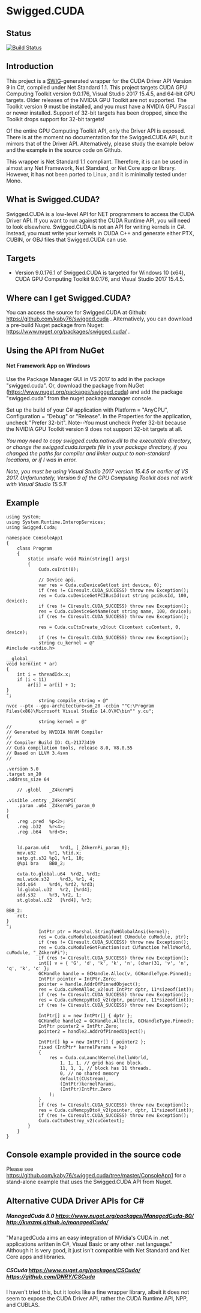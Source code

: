 # Swigged.CUDA

## Status
[![Build Status](https://travis-ci.org/kaby76/swigged.cuda.svg?branch=master)](https://travis-ci.org/kaby76/swigged.cuda)

## Introduction

This project is a [SWIG](http://swig.org)-generated wrapper for the CUDA Driver API Version 9 in C#, compiled
under Net Standard 1.1. This project targets CUDA GPU Computing Toolkit version 9.0.176, Visual Studio 2017 15.4.5,
and 64-bit GPU targets. Older releases of the NVIDIA GPU Toolkit are not supported. The Toolkit version 9 must be installed,
and you must have a NVIDIA GPU Pascal or newer installed. Support of 32-bit targets has been dropped, since the Toolkit
drops support for 32-bit targets!

Of the entire GPU Computing Toolkit API, only the Driver API is exposed. There is at the moment no documentation
for the Swigged.CUDA API, but it mirrors that of the Driver API.
Alternatively, please study the example below and the example in the source code on Github.

This wrapper is Net Standard 1.1 compliant. Therefore, it is can be used in almost any Net Framework,
Net Standard, or Net Core app or library. However, it has not been ported to Linux, and it is minimally tested under Mono.

## What is Swigged.CUDA?

Swigged.CUDA is a low-level API for NET programmers to
access the CUDA Driver API. If you want to run against the
CUDA Runtime API, you will need to look elsewhere. Swigged.CUDA
is not an API for writing kernels in C#. Instead, you must write
your kernels in CUDA C++ and generate either PTX, CUBIN, or OBJ files
that Swigged.CUDA can use.

## Targets

* Version 9.0.176.1 of Swigged.CUDA is targeted for Windows 10 (x64), CUDA GPU Computing Toolkit 9.0.176, and Visual Studio 2017 15.4.5.

## Where can I get Swigged.CUDA?

You can access the source for Swigged.CUDA at Github: https://github.com/kaby76/swigged.cuda . Alternatively,
you can download a pre-build Nuget package from Nuget:  https://www.nuget.org/packages/swigged.cuda/ .


## Using the API from NuGet

#### Net Framework App on Windows

Use the Package Manager GUI in VS 2017 to add in the package "swigged.cuda". Or,
download the package from NuGet (https://www.nuget.org/packages/swigged.cuda) and
add the package "swigged.cuda" from the nuget package manager console.

Set up the build of your C# application with Platform = "AnyCPU", Configuration = "Debug" or "Release". In the Properties for the
application, uncheck "Prefer 32-bit".
Note--You must uncheck Prefer 32-bit because the NVIDIA GPU Toolkit version 9 does not support 32-bit targets at all.

*You may need to copy swigged.cuda.native.dll to the executable directory, or change the swigged.cuda.targets file
in your package directory, if you changed the paths for compiler and linker output to non-standard locations, or if
I was in error.*

*Note, you must be using Visual Studio 2017 version 15.4.5 or earlier of VS 2017.
Unfortunately, Version 9 of the GPU Computing Toolkit does not work with Visual Studio 15.5.1!*

## Example ##

~~~~
using System;
using System.Runtime.InteropServices;
using Swigged.Cuda;

namespace ConsoleApp1
{
    class Program
    {
        static unsafe void Main(string[] args)
        {
            Cuda.cuInit(0);

            // Device api.
            var res = Cuda.cuDeviceGet(out int device, 0);
            if (res != CUresult.CUDA_SUCCESS) throw new Exception();
            res = Cuda.cuDeviceGetPCIBusId(out string pciBusId, 100, device);
            if (res != CUresult.CUDA_SUCCESS) throw new Exception();
            res = Cuda.cuDeviceGetName(out string name, 100, device);
            if (res != CUresult.CUDA_SUCCESS) throw new Exception();

            res = Cuda.cuCtxCreate_v2(out CUcontext cuContext, 0, device);
            if (res != CUresult.CUDA_SUCCESS) throw new Exception();
            string cu_kernel = @"
#include <stdio.h>

__global__
void kern(int * ar)
{
	int i = threadIdx.x;
	if (i < 11)
		ar[i] = ar[i] + 1;
}
";
            string compile_string = @"
nvcc --ptx --gpu-architecture=sm_20 -ccbin ""C:\Program Files(x86)\Microsoft Visual Studio 14.0\VC\bin"" y.cu";

            string kernel = @"
//
// Generated by NVIDIA NVVM Compiler
//
// Compiler Build ID: CL-21373419
// Cuda compilation tools, release 8.0, V8.0.55
// Based on LLVM 3.4svn
//

.version 5.0
.target sm_20
.address_size 64

	// .globl	_Z4kernPi

.visible .entry _Z4kernPi(
	.param .u64 _Z4kernPi_param_0
)
{
	.reg .pred 	%p<2>;
	.reg .b32 	%r<4>;
	.reg .b64 	%rd<5>;


	ld.param.u64 	%rd1, [_Z4kernPi_param_0];
	mov.u32 	%r1, %tid.x;
	setp.gt.s32	%p1, %r1, 10;
	@%p1 bra 	BB0_2;

	cvta.to.global.u64 	%rd2, %rd1;
	mul.wide.s32 	%rd3, %r1, 4;
	add.s64 	%rd4, %rd2, %rd3;
	ld.global.u32 	%r2, [%rd4];
	add.s32 	%r3, %r2, 1;
	st.global.u32 	[%rd4], %r3;

BB0_2:
	ret;
}
";
            IntPtr ptr = Marshal.StringToHGlobalAnsi(kernel);
            res = Cuda.cuModuleLoadData(out CUmodule cuModule, ptr);
            if (res != CUresult.CUDA_SUCCESS) throw new Exception();
            res = Cuda.cuModuleGetFunction(out CUfunction helloWorld, cuModule, "_Z4kernPi");
            if (res != CUresult.CUDA_SUCCESS) throw new Exception();
            int[] v = { 'G', 'd', 'k', 'k', 'n', (char)31, 'v', 'n', 'q', 'k', 'c' };
            GCHandle handle = GCHandle.Alloc(v, GCHandleType.Pinned);
            IntPtr pointer = IntPtr.Zero;
            pointer = handle.AddrOfPinnedObject();
            res = Cuda.cuMemAlloc_v2(out IntPtr dptr, 11*sizeof(int));
            if (res != CUresult.CUDA_SUCCESS) throw new Exception();
            res = Cuda.cuMemcpyHtoD_v2(dptr, pointer, 11*sizeof(int));
            if (res != CUresult.CUDA_SUCCESS) throw new Exception();

            IntPtr[] x = new IntPtr[] { dptr };
            GCHandle handle2 = GCHandle.Alloc(x, GCHandleType.Pinned);
            IntPtr pointer2 = IntPtr.Zero;
            pointer2 = handle2.AddrOfPinnedObject();

            IntPtr[] kp = new IntPtr[] { pointer2 };
            fixed (IntPtr* kernelParams = kp)
            {
                res = Cuda.cuLaunchKernel(helloWorld,
                    1, 1, 1, // grid has one block.
                    11, 1, 1, // block has 11 threads.
                    0, // no shared memory
                    default(CUstream),
                    (IntPtr)kernelParams,
                    (IntPtr)IntPtr.Zero
                );
            }
            if (res != CUresult.CUDA_SUCCESS) throw new Exception();
            res = Cuda.cuMemcpyDtoH_v2(pointer, dptr, 11*sizeof(int));
            if (res != CUresult.CUDA_SUCCESS) throw new Exception();
            Cuda.cuCtxDestroy_v2(cuContext);
        }
    }
}
~~~~

## Console example provided in the source code

Please see https://github.com/kaby76/swigged.cuda/tree/master/ConsoleApp1 for
a stand-alone example that uses the Swigged.CUDA API from Nuget.


## Alternative CUDA Driver APIs for C#

##### ManagedCuda 8.0 https://www.nuget.org/packages/ManagedCuda-80/  http://kunzmi.github.io/managedCuda/


"ManagedCuda aims an easy integration of NVidia's CUDA in .net applications written in C#, Visual Basic or any other .net language."
Although it is very good, it just isn't compatible with Net Standard and Net Core apps and libraries.

##### CSCuda https://www.nuget.org/packages/CSCuda/  https://github.com/DNRY/CSCuda

I haven't tried this, but it looks like a fine wrapper library, albeit it does not seem to expose
the CUDA Driver API, rather the CUDA Runtime API, NPP, and CUBLAS.
